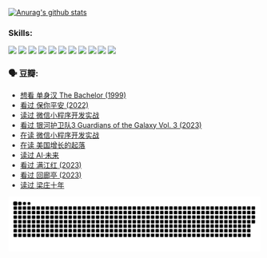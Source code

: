 
[![Anurag's github stats](https://github-readme-stats.vercel.app/api?username=w940853815)](https://github.com/anuraghazra/github-readme-stats)

### Skills:

<code><img height="32" src="https://cdn.jsdelivr.net/npm/simple-icons@v5/icons/python.svg"></code>
<code><img height="32" src="https://cdn.jsdelivr.net/npm/simple-icons@v5/icons/javascript.svg"></code>
<code><img height="32" src="https://cdn.jsdelivr.net/npm/simple-icons@v5/icons/django.svg"></code>
<code><img height="32" src="https://cdn.jsdelivr.net/npm/simple-icons@v5/icons/flask.svg"></code>
<code><img height="32" src="https://cdn.jsdelivr.net/npm/simple-icons@v5/icons/vuetify.svg"></code>
<code><img height="32" src="https://cdn.jsdelivr.net/npm/simple-icons@v5/icons/git.svg"></code>
<code><img height="32" src="https://cdn.jsdelivr.net/npm/simple-icons@v5/icons/docker.svg"></code>
<code><img height="32" src="https://cdn.jsdelivr.net/npm/simple-icons@v5/icons/postgresql.svg"></code>
<code><img height="32" src="https://cdn.jsdelivr.net/npm/simple-icons@v5/icons/elasticsearch.svg"></code>
<code><img height="32" src="https://cdn.jsdelivr.net/npm/simple-icons@v5/icons/macos.svg"></code>
<code><img height="32" src="https://cdn.jsdelivr.net/npm/simple-icons@v5/icons/linux.svg"></code>

### 🗣 豆瓣:

<!-- DOUBAN-ACTIVITIES:START -->
- [想看 单身汉 The Bachelor‎ (1999)](https://www.douban.com/people/136069238/status/4250318861/?_i=85355228)
- [看过 保你平安‎ (2022)](https://www.douban.com/people/136069238/status/4239139510/?_i=85355228)
- [读过 微信小程序开发实战](https://www.douban.com/people/136069238/status/4237321528/?_i=85355228)
- [看过 银河护卫队3 Guardians of the Galaxy Vol. 3‎ (2023)](https://www.douban.com/people/136069238/status/4236631849/?_i=85355228)
- [在读 微信小程序开发实战](https://www.douban.com/people/136069238/status/4230177692/?_i=85355228)
- [在读 美国增长的起落](https://www.douban.com/people/136069238/status/4220055912/?_i=85355228)
- [读过 AI·未来](https://www.douban.com/people/136069238/status/4220054171/?_i=85355228)
- [看过 满江红‎ (2023)](https://www.douban.com/people/136069238/status/4219146433/?_i=85355228)
- [看过 回廊亭‎ (2023)](https://www.douban.com/people/136069238/status/4215992758/?_i=85355228)
- [读过 梁庄十年](https://www.douban.com/people/136069238/status/4206664969/?_i=85355228)
<!-- DOUBAN-ACTIVITIES:END -->


![Snake animation](https://raw.githubusercontent.com/w940853815/w940853815/output/github-contribution-grid-snake.svg)

<!--
**w940853815/w940853815** is a ✨ _special_ ✨ repository because its `README.md` (this file) appears on your GitHub profile.

Here are some ideas to get you started:

- 🔭 I’m currently working on ...
- 🌱 I’m currently learning ...
- 👯 I’m looking to collaborate on ...
- 🤔 I’m looking for help with ...
- 💬 Ask me about ...
- 📫 How to reach me: ...
- 😄 Pronouns: ...
- ⚡ Fun fact: ...
-->
